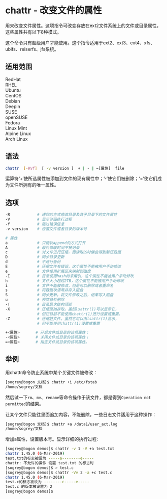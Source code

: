 # chattr - 改变文件的属性

用来改变文件属性。这项指令可改变存放在ext2文件系统上的文件或目录属性，这些属性共有以下8种模式。

这个命令只有超级用户才能使用。这个指令适用于ext2、ext3、ext4、xfs、ubifs、reiserfs、jfs系统。

## 适用范围

<!-- <div class="svg linux">Linux</div> -->
<div class="svg redhat">RedHat</div>
<div class="svg rhel">RHEL</div>
<div class="svg ubuntu">Ubuntu</div>
<div class="svg centos">CentOS</div>
<div class="svg debian">Debian</div>
<div class="svg deepin">Deepin</div>
<div class="svg suse">SUSE</div>
<div class="svg opensuse">openSUSE</div>
<div class="svg fedora">Fedora</div>
<div class="svg linuxmint">Linux Mint</div>
<!-- <div class="svg mxlinux">MX Linux</div> -->
<div class="svg alpinelinux">Alpine Linux</div>
<div class="svg archlinux">Arch Linux</div>

## 语法

``` bash
chattr  [-RVf]  [ -v version ]  + | - | =[属性]  file
```
运算符‘+‘使所选属性被添加到文件的现有属性中；’-’使它们被删除；‘=’使它们成为文件所拥有的唯一属性。

## 选项

``` bash
-R            # 递归的方式修改目录及其子目录下的文件属性
-V            # 显示详细执行过程
-f            # 跳过错误信息
-v version    # 设置文件或者目录的版本号

# 属性
a             # 只能以append的方式打开
A             # 最后修改时间不被记录
c             # 对文件进行压缩，而读取的时候会得到解压数据
D             # 同步目录更新
d             # 不进行备份
E             # 压缩文件有错误，这个属性不能被用户手动修改
e             # 文件使用扩展区来映射到磁盘
-I            # 目录使用hash树来索引，这个属性不能被用户手动修改
h             # 文件大小超过2TB，这个属性不能被用户手动修改
i             # 文件不能被修改，但是可以删除或者重命名
s             # 将数据块清零并存入磁盘
S             # 同步更新。将文件修改之后，结果写入磁盘
u             # 预防意外删除
-T            # 目录层次结构顶部
-X            # 压缩原始存取。虽然lsattr(1)可以显示它，
              # 但它目前不能使用chattr(1)进行设置或重置。
-Z            # 压缩脏文件。虽然它可以由lsattr(1)显示，
              # 但不能使用chattr(1)设置或重置

+<属性>       # 开启文件或目录的该项属性；
-<属性>       # 关闭文件或目录的该项属性；
=<属性>       # 指定文件或目录的该项属性。
```

## 举例
用chattr命令防止系统中某个关键文件被修改：
``` bash
[sogrey@bogon 文档]$ chattr +i /etc/fstab
/home/sogrey/文档
```
然后试一下`rm`、`mv`、`rename`等命令操作于该文件，都是得到`Operation not permitted`的结果。

让某个文件只能往里面追加内容，不能删除，一些日志文件适用于这种操作：

``` bash
[sogrey@bogon 文档]$ chattr +a /data1/user_act.log
/home/sogrey/文档
```
增加a属性，设置版本号。显示详细的执行过程:

``` bash
[sogrey@bogon demos]$ chattr -v 1 -V +a test.txt
chattr 1.45.0 (6-Mar-2019)
test.txt的标志被设为 -----a--------e-----
chattr: 不允许的操作 设置 test.txt 的标志时
[sogrey@bogon demos]$ > test.c
[sogrey@bogon demos]$ chattr -Vv 2 -a +c test.c
chattr 1.45.0 (6-Mar-2019)
test.c的标志被设为 --------c-----e-----
test.c 的版本被设置为 2
[sogrey@bogon demos]$ 
```

